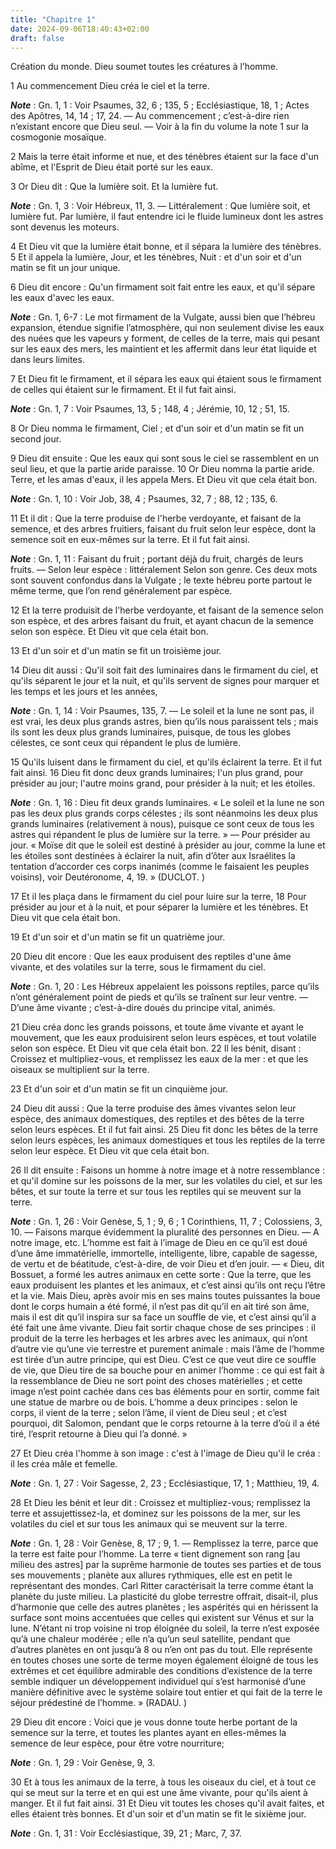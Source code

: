 ```yaml
---
title: "Chapitre 1"
date: 2024-09-06T18:40:43+02:00
draft: false
---
```



Création du monde.
Dieu soumet toutes les créatures à l’homme.


1 Au commencement Dieu créa le ciel et la terre.

***Note*** :  Gn. 1, 1 : Voir Psaumes, 32, 6 ; 135, 5 ; Ecclésiastique, 18, 1 ; Actes des Apôtres, 14, 14 ; 17, 24. ― Au commencement ; c’est-à-dire rien n’existant encore que Dieu seul. ― Voir à la fin du volume la note 1 sur la cosmogonie mosaïque.


2 Mais la terre était informe et nue, et des ténèbres étaient sur la face d'un abîme, et l'Esprit de Dieu était porté sur les eaux.


3 Or Dieu dit : Que la lumière soit. Et la lumière fut.

***Note*** :  Gn. 1, 3 : Voir Hébreux, 11, 3. ― Littéralement : Que lumière soit, et lumière fut. Par lumière, il faut entendre ici le fluide lumineux dont les astres sont devenus les moteurs.

4 Et Dieu vit que la lumière était bonne, et il sépara la lumière des ténèbres. 5 Et il appela la lumière, Jour, et les ténèbres, Nuit : et d'un soir et d'un matin se fit un jour unique.


6 Dieu dit encore : Qu'un firmament soit fait entre les eaux, et qu'il sépare les eaux d'avec les eaux.

***Note*** :  Gn. 1, 6-7 : Le mot firmament de la Vulgate, aussi bien que l’hébreu expansion, étendue signifie l’atmosphère, qui non seulement divise les eaux des nuées que les vapeurs y forment, de celles de la terre, mais qui pesant sur les eaux des mers, les maintient et les affermit dans leur état liquide et dans leurs limites.

7 Et Dieu fit le firmament, et il sépara les eaux qui étaient sous le firmament de celles qui étaient sur le firmament. Et il fut fait ainsi.

***Note*** :  Gn. 1, 7 : Voir Psaumes, 13, 5 ; 148, 4 ; Jérémie, 10, 12 ; 51, 15.

8 Or Dieu nomma le firmament, Ciel ; et d'un soir et d'un matin se fit un second jour.


9 Dieu dit ensuite : Que les eaux qui sont sous le ciel se rassemblent en un seul lieu, et que la partie aride paraisse. 10 Or Dieu nomma la partie aride. Terre, et les amas d'eaux, il les appela Mers. Et Dieu vit que cela était bon.

***Note*** :  Gn. 1, 10 : Voir Job, 38, 4 ; Psaumes, 32, 7 ; 88, 12 ; 135, 6.


11 Et il dit : Que la terre produise de l'herbe verdoyante, et faisant de la semence, et des arbres fruitiers, faisant du fruit selon leur espèce, dont la semence soit en eux-mêmes sur la terre. Et il fut fait ainsi.

***Note*** :  Gn. 1, 11 : Faisant du fruit ; portant déjà du fruit, chargés de leurs fruits. ― Selon leur espèce : littéralement Selon son genre. Ces deux mots sont souvent confondus dans la Vulgate ; le texte hébreu porte partout le même terme, que l’on rend généralement par espèce.

12 Et la terre produisit de l'herbe verdoyante, et faisant de la semence selon son espèce, et des arbres faisant du fruit, et ayant chacun de la semence selon son espèce. Et Dieu vit que cela était bon.


13 Et d'un soir et d'un matin se fit un troisième jour.


14 Dieu dit aussi : Qu'il soit fait des luminaires dans le firmament du ciel, et qu'ils séparent le jour et la nuit, et qu'ils servent de signes pour marquer et les temps et les jours et les années,

***Note*** :  Gn. 1, 14 : Voir Psaumes, 135, 7. ― Le soleil et la lune ne sont pas, il est vrai, les deux plus grands astres, bien qu’ils nous paraissent tels ; mais ils sont les deux plus grands luminaires, puisque, de tous les globes célestes, ce sont ceux qui répandent le plus de lumière.

15 Qu'ils luisent dans le firmament du ciel, et qu'ils éclairent la terre. Et il fut fait ainsi. 16 Dieu fit donc deux grands luminaires; l'un plus grand, pour présider au jour; l'autre moins grand, pour présider à la nuit; et les étoiles.

***Note*** :  Gn. 1, 16 : Dieu fit deux grands luminaires. « Le soleil et la lune ne son pas les deux plus grands corps célestes ; ils sont néanmoins les deux plus grands luminaires (relativement à nous), puisque ce sont ceux de tous les astres qui répandent le plus de lumière sur la terre. » ― Pour présider au jour. « Moïse dit que le soleil est destiné à présider au jour, comme la lune et les étoiles sont destinées à éclairer la nuit, afin d’ôter aux Israélites la tentation d’accorder ces corps inanimés (comme le faisaient les peuples voisins), voir Deutéronome, 4, 19. » (DUCLOT. )

17 Et il les plaça dans le firmament du ciel pour luire sur la terre, 18 Pour présider au jour et à la nuit, et pour séparer la lumière et les ténèbres. Et Dieu vit que cela était bon.


19 Et d'un soir et d'un matin se fit un quatrième jour.


20 Dieu dit encore : Que les eaux produisent des reptiles d'une âme vivante, et des volatiles sur la terre, sous le firmament du ciel.

***Note*** :  Gn. 1, 20 : Les Hébreux appelaient les poissons reptiles, parce qu’ils n’ont généralement point de pieds et qu’ils se traînent sur leur ventre. ― D’une âme vivante ; c’est-à-dire doués du principe vital, animés.

21 Dieu créa donc les grands poissons, et toute âme vivante et ayant le mouvement, que les eaux produisirent selon leurs espèces, et tout volatile selon son espèce. Et Dieu vit que cela était bon. 22 Il les bénit, disant : Croissez et multipliez-vous, et remplissez les eaux de la mer : et que les oiseaux se multiplient sur la terre.


23 Et d'un soir et d'un matin se fit un cinquième jour.


24 Dieu dit aussi : Que la terre produise des âmes vivantes selon leur espèce, des animaux domestiques, des reptiles et des bêtes de la terre selon leurs espèces. Et il fut fait ainsi. 25 Dieu fit donc les bêtes de la terre selon leurs espèces, les animaux domestiques et tous les reptiles de la terre selon leur espèce. Et Dieu vit que cela était bon.


26 Il dit ensuite : Faisons un homme à notre image et à notre ressemblance : et qu'il domine sur les poissons de la mer, sur les volatiles du ciel, et sur les bêtes, et sur toute la terre et sur tous les reptiles qui se meuvent sur la terre.

***Note*** :  Gn. 1, 26 : Voir Genèse, 5, 1 ; 9, 6 ; 1 Corinthiens, 11, 7 ; Colossiens, 3, 10. ― Faisons marque évidemment la pluralité des personnes en Dieu. ― A notre image, etc. L’homme est fait à l’image de Dieu en ce qu’il est doué d’une âme immatérielle, immortelle, intelligente, libre, capable de sagesse, de vertu et de béatitude, c’est-à-dire, de voir Dieu et d’en jouir. ― « Dieu, dit Bossuet, a formé les autres animaux en cette sorte : Que la terre, que les eaux produisent les plantes et les animaux, et c’est ainsi qu’ils ont reçu l’être et la vie. Mais Dieu, après avoir mis en ses mains toutes puissantes la boue dont le corps humain a été formé, il n’est pas dit qu’il en ait tiré son âme, mais il est dit qu’il inspira sur sa face un souffle de vie, et c’est ainsi qu’il a été fait une âme vivante. Dieu fait sortir chaque chose de ses principes : il produit de la terre les herbages et les arbres avec les animaux, qui n’ont d’autre vie qu’une vie terrestre et purement animale : mais l’âme de l’homme est tirée
d’un autre principe, qui est Dieu. C’est ce que veut dire ce souffle de vie, que Dieu tire de sa bouche pour en animer l’homme : ce qui est fait à la ressemblance de Dieu ne sort point des choses matérielles ; et cette image n’est point cachée dans ces bas éléments pour en sortir, comme fait une statue de marbre ou de bois. L’homme a deux principes : selon le corps, il vient de la terre ; selon l’âme, il vient de Dieu seul ; et c’est pourquoi, dit Salomon, pendant que le corps retourne à la terre d’où il a été tiré, l’esprit retourne à Dieu qui l’a donné. »

27 Et Dieu créa l'homme à son image : c'est à l'image de Dieu qu'il le créa : il les créa mâle et femelle.

***Note*** :  Gn. 1, 27 : Voir Sagesse, 2, 23 ; Ecclésiastique, 17, 1 ; Matthieu, 19, 4.

28 Et Dieu les bénit et leur dit : Croissez et multipliez-vous; remplissez la terre et assujettissez-la, et dominez sur les poissons de la mer, sur les volatiles du ciel et sur tous les animaux qui se meuvent sur la terre.

***Note*** :  Gn. 1, 28 : Voir Genèse, 8, 17 ; 9, 1. ― Remplissez la terre, parce que la terre est faite pour l’homme. La terre « tient dignement son rang [au milieu des astres] par la suprême harmonie de toutes ses parties et de tous ses mouvements ; planète aux allures rythmiques, elle est en petit le représentant des mondes. Carl Ritter caractérisait la terre comme étant la planète du juste milieu. La plasticité du globe terrestre offrait, disait-il, plus d’harmonie que celle des autres planètes ; les aspérités qui en hérissent la surface sont moins accentuées que celles qui existent sur Vénus et sur la lune. N’étant ni trop voisine ni trop éloignée du soleil, la terre n’est exposée qu’à une chaleur modérée ; elle n’a qu’un seul satellite, pendant que d’autres planètes en ont jusqu’à 8 ou n’en ont pas du tout. Elle représente en toutes choses une sorte de terme moyen également éloigné de tous les extrêmes et cet équilibre admirable des conditions d’existence de la terre semble indiquer un développement individuel
qui s’est harmonisé d’une manière définitive avec le système solaire tout entier et qui fait de la terre le séjour prédestiné de l’homme. » (RADAU. )

29 Dieu dit encore : Voici que je vous donne toute herbe portant de la semence sur la terre, et toutes les plantes ayant en elles-mêmes la semence de leur espèce, pour être votre nourriture;

***Note*** :  Gn. 1, 29 : Voir Genèse, 9, 3.

30 Et à tous les animaux de la terre, à tous les oiseaux du ciel, et à tout ce qui se meut sur la terre et en qui est une âme vivante, pour qu'ils aient à manger. Et il fut fait ainsi. 31 Et Dieu vit toutes les choses qu'il avait faites, et elles étaient très bonnes. Et d'un soir et d'un matin se fit le sixième jour.

***Note*** :  Gn. 1, 31 : Voir Ecclésiastique, 39, 21 ; Marc, 7, 37.

